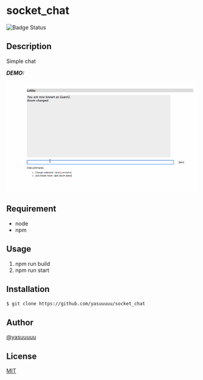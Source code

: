 # socket_chat

![Badge Status](https://ci-as-a-service)


## Description

Simple chat

***DEMO:***

![Demo](https://github.com/yasuuuuu/socket_chat/blob/media/demo.gif)

## Requirement

- node
- npm

## Usage

1. npm run build
2. npm run start

## Installation

    $ git clone https://github.com/yasuuuuu/socket_chat

## Author

[@yasuuuuu](https://github.com/yasuuuuu)

## License

[MIT](http://b4b4r07.mit-license.org)